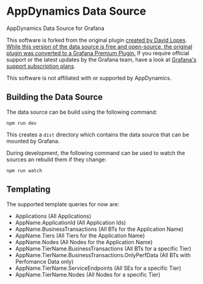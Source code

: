 # AppDynamics Data Source

AppDynamics Data Source for Grafana

This software is forked from the original plugin [created by David Lopes](https://github.com/dlopes7). [While this version of the data source is free and open-source, the original plugin was converted to a Grafana Premium Plugin.](https://github.com/grafana/grafana-plugin-repository/pull/189) If you require official support or the latest updates by the Grafana team, have a look at [Grafana's support subscription plans](https://grafana.com/services/support).

This software is not affiliated with or supported by AppDynamics.

## Building the Data Source

The data source can be build using the following command:

    npm run dev

This creates a `dist` directory which contains the data source that can be mounted by Grafana.

During development, the following command can be used to watch the sources an rebuild them if they change:

    npm run watch
    
## Templating

The supported template queries for now are:

* Applications (All Applications)
* AppName.ApplicationId (All Application Ids)
* AppName.BusinessTransactions (All BTs for the Application Name)
* AppName.Tiers (All Tiers for the Application Name)
* AppName.Nodes (All Nodes for the Application Name)
* AppName.TierName.BusinessTransactions (All BTs for a specific Tier)
* AppName.TierName.BusinessTransactions.OnlyPerfData (All BTs with Perfomance Data only)
* AppName.TierName.ServiceEndpoints (All SEs for a specific Tier)
* AppName.TierName.Nodes (All Nodes for a specific Tier)
